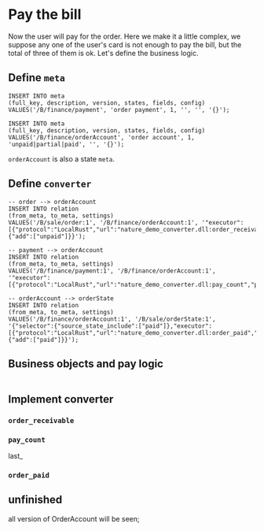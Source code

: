 # Pay the bill

Now the user will pay for the order.  Here we make it a little complex,  we suppose any one of the user's card is not enough to pay the bill, but the total of three of them is ok. Let's define the business logic.

 ## Define `meta`

```sqlite
INSERT INTO meta
(full_key, description, version, states, fields, config)
VALUES('/B/finance/payment', 'order payment', 1, '', '', '{}');

INSERT INTO meta
(full_key, description, version, states, fields, config)
VALUES('/B/finance/orderAccount', 'order account', 1, 'unpaid|partial|paid', '', '{}');
```

`orderAccount` is also a state `meta`.

## Define `converter`

```sqlite
-- order --> orderAccount
INSERT INTO relation
(from_meta, to_meta, settings)
VALUES('/B/sale/order:1', '/B/finance/orderAccount:1', '"executor":[{"protocol":"LocalRust","url":"nature_demo_converter.dll:order_receivable","proportion":1}],"use_upstream_id":true,"target_states":{"add":["unpaid"]}}');

-- payment --> orderAccount
INSERT INTO relation
(from_meta, to_meta, settings)
VALUES('/B/finance/payment:1', '/B/finance/orderAccount:1', '"executor":[{"protocol":"LocalRust","url":"nature_demo_converter.dll:pay_count","proportion":1}]');

-- orderAccount --> orderState
INSERT INTO relation
(from_meta, to_meta, settings)
VALUES('/B/finance/orderAccount:1', '/B/sale/orderState:1', '{"selector":{"source_state_include":["paid"]},"executor":[{"protocol":"LocalRust","url":"nature_demo_converter.dll:order_paid","proportion":1}],"use_upstream_id":true,"target_states":{"add":["paid"]}}');
```

## Business objects and pay logic

```

```



## Implement converter

### `order_receivable` 

### `pay_count`

last_

### `order_paid` 



## unfinished

all version of OrderAccount will be seen;


